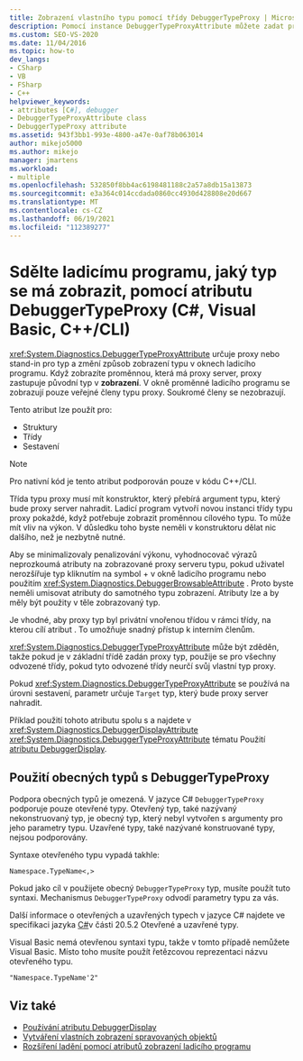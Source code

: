 ```yaml
---
title: Zobrazení vlastního typu pomocí třídy DebuggerTypeProxy | Microsoft Docs
description: Pomocí instance DebuggerTypeProxyAttribute můžete zadat proxy (stand-in) pro typ a změnit způsob zobrazení typu v oknech ladicího programu.
ms.custom: SEO-VS-2020
ms.date: 11/04/2016
ms.topic: how-to
dev_langs:
- CSharp
- VB
- FSharp
- C++
helpviewer_keywords:
- attributes [C#], debugger
- DebuggerTypeProxyAttribute class
- DebuggerTypeProxy attribute
ms.assetid: 943f3bb1-993e-4800-a47e-0af78b063014
author: mikejo5000
ms.author: mikejo
manager: jmartens
ms.workload:
- multiple
ms.openlocfilehash: 532850f8bb4ac6198481188c2a57a8db15a13873
ms.sourcegitcommit: e3a364c014ccdada0860cc4930d428808e20d667
ms.translationtype: MT
ms.contentlocale: cs-CZ
ms.lasthandoff: 06/19/2021
ms.locfileid: "112389277"
---
```

# <a name="tell-the-debugger-what-type-to-show-using-debuggertypeproxy-attribute-c-visual-basic-ccli"></a>Sdělte ladicímu programu, jaký typ se má zobrazit, pomocí atributu DebuggerTypeProxy (C#, Visual Basic, C++/CLI)

<xref:System.Diagnostics.DebuggerTypeProxyAttribute> určuje proxy nebo stand-in pro typ a změní způsob zobrazení typu v oknech ladicího programu. Když zobrazíte proměnnou, která má proxy server, proxy zastupuje původní typ v **zobrazení**. V okně proměnné ladicího programu se zobrazují pouze veřejné členy typu proxy. Soukromé členy se nezobrazují.

Tento atribut lze použít pro:

- Struktury
- Třídy
- Sestavení

> [!NOTE]
> Pro nativní kód je tento atribut podporován pouze v kódu C++/CLI.

Třída typu proxy musí mít konstruktor, který přebírá argument typu, který bude proxy server nahradit. Ladicí program vytvoří novou instanci třídy typu proxy pokaždé, když potřebuje zobrazit proměnnou cílového typu. To může mít vliv na výkon. V důsledku toho byste neměli v konstruktoru dělat nic dalšího, než je nezbytně nutné.

Aby se minimalizovaly penalizování výkonu, vyhodnocovač výrazů neprozkoumá atributy na zobrazované proxy serveru typu, pokud uživatel nerozšířuje typ kliknutím na symbol + v okně ladicího programu nebo použitím <xref:System.Diagnostics.DebuggerBrowsableAttribute> . Proto byste neměli umisovat atributy do samotného typu zobrazení. Atributy lze a by měly být použity v těle zobrazovaný typ.

Je vhodné, aby proxy typ byl privátní vnořenou třídou v rámci třídy, na kterou cílí atribut . To umožňuje snadný přístup k interním členům.

<xref:System.Diagnostics.DebuggerTypeProxyAttribute> může být zděděn, takže pokud je v základní třídě zadán proxy typ, použije se pro všechny odvozené třídy, pokud tyto odvozené třídy neurčí svůj vlastní typ proxy.

Pokud <xref:System.Diagnostics.DebuggerTypeProxyAttribute> se používá na úrovni sestavení, parametr určuje `Target` typ, který bude proxy server nahradit.

Příklad použití tohoto atributu spolu s a najdete v <xref:System.Diagnostics.DebuggerDisplayAttribute> <xref:System.Diagnostics.DebuggerTypeProxyAttribute> tématu Použití [atributu DebuggerDisplay](../debugger/using-the-debuggerdisplay-attribute.md).

## <a name="using-generics-with-debuggertypeproxy"></a>Použití obecných typů s DebuggerTypeProxy

Podpora obecných typů je omezená. V jazyce C# `DebuggerTypeProxy` podporuje pouze otevřené typy. Otevřený typ, také nazývaný nekonstruovaný typ, je obecný typ, který nebyl vytvořen s argumenty pro jeho parametry typu. Uzavřené typy, také nazývané konstruované typy, nejsou podporovány.

Syntaxe otevřeného typu vypadá takhle:

`Namespace.TypeName<,>`

Pokud jako cíl v použijete obecný `DebuggerTypeProxy` typ, musíte použít tuto syntaxi. Mechanismus `DebuggerTypeProxy` odvodí parametry typu za vás.

Další informace o otevřených a uzavřených typech v jazyce C# najdete ve specifikaci jazyka [C#](/dotnet/csharp/language-reference/language-specification)v části 20.5.2 Otevřené a uzavřené typy.

Visual Basic nemá otevřenou syntaxi typu, takže v tomto případě nemůžete Visual Basic. Místo toho musíte použít řetězcovou reprezentaci názvu otevřeného typu.

`"Namespace.TypeName'2"`

## <a name="see-also"></a>Viz také

- [Používání atributu DebuggerDisplay](../debugger/using-the-debuggerdisplay-attribute.md)
- [Vytváření vlastních zobrazení spravovaných objektů](../debugger/create-custom-views-of-managed-objects.md)
- [Rozšíření ladění pomocí atributů zobrazení ladicího programu](/dotnet/framework/debug-trace-profile/enhancing-debugging-with-the-debugger-display-attributes)
